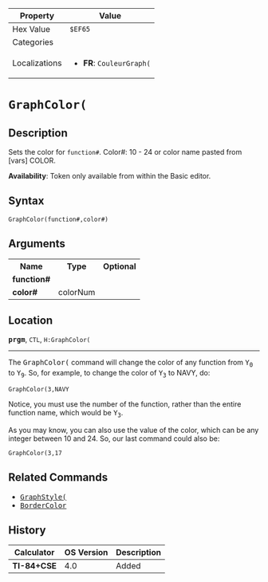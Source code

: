 | Property      | Value |
|---------------|-------|
| Hex Value     | `$EF65`|
| Categories    | <ul></ul> |
| Localizations | <ul><li><b>FR</b>: `CouleurGraph(`</li></ul> |

# `GraphColor(`

## Description
Sets the color for `function#`.
Color#: 10 - 24 or color name pasted from [vars] COLOR.


<b>Availability</b>: Token only available from within the Basic editor.

## Syntax
`GraphColor(function#,color#)`

## Arguments
<table>
<tr><th>Name</th><th>Type</th><th>Optional</th></tr>

<tr><td><b>function#</b></td><td></td><td></td></tr>

<tr><td><b>color#</b></td><td>colorNum</td><td></td></tr>

</table>

## Location
<tt><kbd><b>prgm</b></kbd></tt>, `CTL`, `H:GraphColor(`
<hr>

The <tt>GraphColor(</tt> command will change the color of any function from <tt>Y<sub>0</sub></tt> to <tt>Y<sub>9</sub></tt>. So, for example, to change the color of <tt>Y<sub>3</sub></tt> to NAVY, do:

```ti-basic
GraphColor(3,NAVY
```

  
Notice, you must use the number of the function, rather than the entire function name, which would be <tt>Y<sub>3</sub></tt>.

As you may know, you can also use the value of the color, which can be any integer between 10 and 24. So, our last command could also be:

```ti-basic
GraphColor(3,17
```

## Related Commands

*   <tt><a href="GraphStyle(.md">GraphStyle(</a></tt>
*   <tt><a href="BorderColor.md">BorderColor</a></tt>

## History
| Calculator | OS Version | Description |
|------------|------------|-------------|
| <b>TI-84+CSE</b> | 4.0 | Added |


